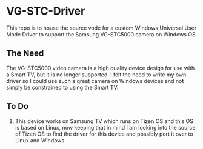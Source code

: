# VG-STC-Driver
This repo is to house the source vode for a custom Windows Universal User Mode Driver to support the Samsung VG-STC5000 camera on Windows OS.

## The Need
The VG-STC5000 video camera is a high quality device design for use with a Smart TV, but it is no longer supported. I felt the need to write my own driver so I could use such a great camera on Windows devices and not simply be constrained to using the Smart TV.

## To Do
1. This device works on Samsung TV which runs on Tizen OS and this OS is based on Linux, now keeping that in mind I am looking into the source of Tizen OS to find the driver for this device and possibly port it over to Linux and Windows.
